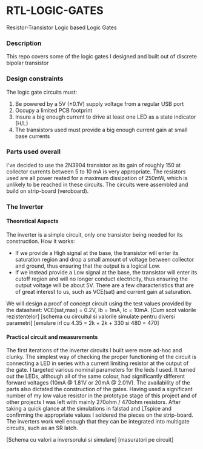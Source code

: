 # RTL-LOGIC-GATES
Resistor-Transistor Logic based Logic Gates

### Description
This repo covers some of the logic gates I designed and built out of discrete bipolar transistor

### Design constraints
The logic gate circuits must:
1.  Be powered by a 5V (±0.1V) supply voltage from a regular USB port
2.  Occupy a limited PCB footprint
3.  Insure a big enough current to drive at least one LED as a state indicator (H/L)
4.  The transistors used must provide a big enough current gain at small base currents 

### Parts used overall
I've decided to use the 2N3904 transistor as its gain of roughly 150 at collector currents between 5 to 10 mA is very appropriate. The resistors used are all power reated for a maximum dissipation of 250mW, which is unlikely to be reached in these circuits. The circuits were assembled and build on strip-board (veroboard).

### The Inverter
#### Theoretical Aspects
The inverter is a simple circuit, only one transistor being needed for its construction.
How it works:
* If we provide a High signal at the base, the transistor will enter its saturation region and drop a small amount of voltage between collector and ground, thus ensuring that the output is a logical Low.
* If we instead provide a Low signal at the base, the transistor will enter its cutoff region and will no longer conduct electricity, thus ensuring the output voltage will be about 5V.
There are a few characteristics that are of great interest to us, such as VCE(sat) and current gain at saturation.

We will design a proof of concept circuit using the test values provided by the datasheet: VCE(sat,max) = 0.2V, Ib = 1mA, Ic = 10mA.
[Cum scot valorile rezistentelor]
[schema cu circuitul si valorile simulate pentru diversi parametri]
[emulare irl cu 4.35 = 2k + 2k + 330 si 480 = 470]




#### Practical circuit and measurements
The first iterations of the inverter circuits I built were more ad-hoc and clunky. The simplest way of checking the proper functioning of the circuit is connecting a LED in series with a current limiting resistor at the output of the gate. I targeted various nominal parameters for the leds I used. It turned out the LEDs, although all of the same colour, had significantly different forward voltages (10mA @ 1.81V or 20mA @ 2.01V). The availability of the parts also dictated the construction of the gates. Having used a significant number of my low value resistor in the prototype stage of this project and of other projects I was left with mainly 270ohm / 470ohm resistors.
After taking a quick glance at the simulations in falstad and LTspice and confirming the appropriate values I soldered the pieces on the strip-board.
The inverters work well enough that they can be integrated into multigate circuits, such as an SR latch.

[Schema cu valori a inversorului si simulare]
[masuratori pe circuit]
